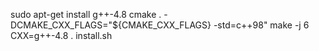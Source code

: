 sudo apt-get install g++-4.8
cmake . -DCMAKE_CXX_FLAGS="${CMAKE_CXX_FLAGS} -std=c++98"
make -j 6 CXX=g++-4.8
. install.sh